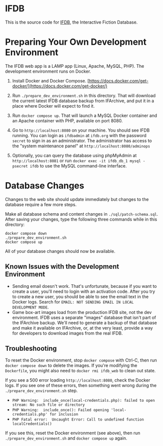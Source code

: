 # IFDB

This is the source code for [IFDB](https://ifdb.org), the Interactive Fiction Database.

# Preparing Your Own Development Environment

The IFDB web app is a LAMP app (Linux, Apache, MySQL, PHP). The development environment runs on Docker.

1. Install Docker and Docker Compose. [https://docs.docker.com/get-docker/](https://docs.docker.com/get-docker/)

2. Run `./prepare_dev_environment.sh` in this directory. That will download the current latest IFDB database backup from IFArchive, and put it in a place where Docker will expect to find it.

3. Run `docker compose up`. That will launch a MySQL Docker container and an Apache container with PHP, available on port 8080.

4. Go to `http://localhost:8080` on your machine. You should see IFDB running. You can login as `ifdbadmin` at `ifdb.org` with the password `secret` to sign in as an administrator. The administrator has access to the "system maintenance panel" at `http://localhost:8080/adminops`

5. Optionally, you can query the database using phpMyAdmin at `http://localhost:8081` or run `docker exec -it ifdb_db_1 mysql -psecret ifdb` to use the MySQL command-line interface.

# Database Changes

Changes to the web site should update immediately but changes to the database require a few more steps.

Make all database schema and content changes in `./sql/patch-schema.sql`. After saving your changes, type the following three commands while in this directory:

```
docker compose down
./prepare_dev_environment.sh
docker compose up
```

All of your database changes should now be available.

## Known Issues with the Development Environment

* Sending email doesn't work. That's unfortunate, because if you want to create a user, you'll need to login with an activation code. After you try to create a new user, you should be able to see the email text in the Docker logs. Search for `EMAIL: NOT SENDING EMAIL IN LOCAL DEVELOPMENT MODE`.
* Game box-art images load from the production IFDB site, not the dev environment. IFDB uses a separate "images" database that isn't part of the IFArchive backup. We'll need to generate a backup of that database and make it available on IFArchive, or, at the very least, provide a way for developers to download images from the real IFDB.

## Troubleshooting

To reset the Docker environment, stop `docker compose` with Ctrl-C, then run `docker compose down` to delete the images. If you're modifying the `Dockerfile`, you might also need to `docker rmi ifdb_web` to clean out state.

If you see a 500 error loading `http://localhost:8080`, check the Docker logs. If you see one of these errors, then something went wrong during the `./prepare_dev_environment.sh` step.

* `PHP Warning:  include_once(local-credentials.php): failed to open stream: No such file or directory`
* `PHP Warning:  include_once(): Failed opening 'local-credentials.php' for inclusion`
* `PHP Fatal error:  Uncaught Error: Call to undefined function localCredentials()`

If you see this, reset the Docker environment (see above), then run `./prepare_dev_environment.sh` and `docker compose up` again.
